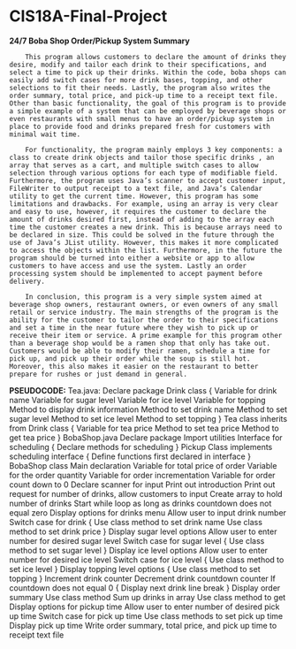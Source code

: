 # CIS18A-Final-Project
**24/7 Boba Shop Order/Pickup System Summary**
  
		This program allows customers to declare the amount of drinks they desire, modify and tailor each drink to their specifications, and select a time to pick up their drinks. Within the code, boba shops can easily add switch cases for more drink bases, topping, and other selections to fit their needs. Lastly, the program also writes the order summary, total price, and pick-up time to a receipt text file. Other than basic functionality, the goal of this program is to provide a simple example of a system that can be employed by beverage shops or even restaurants with small menus to have an order/pickup system in place to provide food and drinks prepared fresh for customers with minimal wait time. 
		
  		For functionality, the program mainly employs 3 key components: a class to create drink objects and tailor those specific drinks , an array that serves as a cart, and multiple switch cases to allow selection through various options for each type of modifiable field. Furthermore, the program uses Java’s scanner to accept customer input, FileWriter to output receipt to a text file, and Java’s Calendar utility to get the current time. However, this program has some limitations and drawbacks. For example, using an array is very clear and easy to use, however, it requires the customer to declare the amount of drinks desired first, instead of adding to the array each time the customer creates a new drink. This is because arrays need to be declared in size. This could be solved in the future through the use of Java’s JList utility. However, this makes it more complicated to access the objects within the list. Furthermore, in the future the program should be turned into either a website or app to allow customers to have access and use the system. Lastly an order processing system should be implemented to accept payment before delivery. 
		
  		In conclusion, this program is a very simple system aimed at beverage shop owners, restaurant owners, or even owners of any small retail or service industry. The main strengths of the program is the ability for the customer to tailor the order to their specifications and set a time in the near future where they wish to pick up or receive their item or service. A prime example for this program other than a beverage shop would be a ramen shop that only has take out. Customers would be able to modify their ramen, schedule a time for pick up, and pick up their order while the soup is still hot. Moreover, this also makes it easier on the restaurant to better prepare for rushes or just demand in general. 

**PSEUDOCODE:**
Tea.java:
Declare package
Drink class
{
	Variable for drink name
	Variable for sugar level
	Variable for ice level
	Variable for topping
	Method to display drink information
	Method to set drink name
	Method to set sugar level 
	Method to set ice level
	Method to set topping
}
Tea class inherits from Drink class
{
	Variable for tea price
	Method to set tea price
	Method to get tea price
}
BobaShop.java
Declare package
Import utilities
Interface for scheduling
{
	Declare methods for scheduling
}
Pickup Class implements scheduling interface
{
	Define functions first declared in interface
}
BobaShop class
Main declaration
Variable for total price of order
Variable for the order quantity
Variable for order incrementation
Variable for order count down to 0
Declare scanner for input
Print out introduction
Print out request for number of drinks, allow customers to input
Create array to hold number of drinks
Start while loop as long as drinks countdown does not equal zero
Display options for drinks menu
Allow user to input drink number
Switch case for drink
{
	Use class method to set drink name
	Use class method to set drink price
}
Display sugar level options
Allow user to enter number for desired sugar level
Switch case for sugar level
{
	Use class method to set sugar level
}
Display ice level options
Allow user to enter number for desired ice level
Switch case for ice level
{
	Use class method to set ice level
}
Display topping level options 
{
	Use class method to set topping
}
Increment drink counter
Decrement drink countdown counter
If countdown does not equal 0
{
	Display next drink line break
}
Display order summary
	Use class method
Sum up drinks in array
	Use class method to get
Display options for pickup time
Allow user to enter number of desired pick up time
Switch case for pick up time
	Use class methods to set pick up time
Display pick up time
Write order summary, total price, and pick up time to receipt text file

